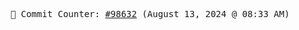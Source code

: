 <p align="center">
    <samp>
        📮 Commit Counter: <a href="https://github.com/Javascript-void0/Javascript-void0/commits/main">#98632</a> (August 13, 2024 @ 08:33 AM)
    </samp>
</p>